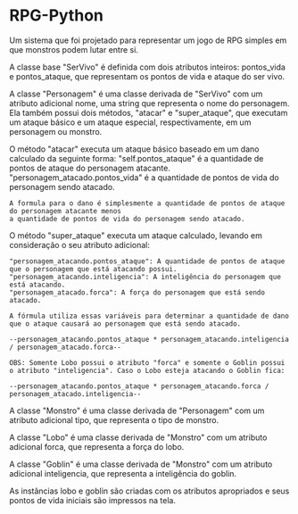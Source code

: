 # RPG-Python

Um sistema que foi projetado para representar um jogo de RPG simples em que monstros podem lutar entre si.

A classe base "SerVivo" é definida com dois atributos inteiros: pontos_vida e pontos_ataque, que representam os pontos de vida e ataque do ser vivo.

A classe "Personagem" é uma classe derivada de "SerVivo" com um atributo adicional nome, uma string que representa o nome do personagem. Ela também possui dois métodos, "atacar" e "super_ataque", que executam um ataque básico e um ataque especial, respectivamente, em um personagem ou monstro.

O método "atacar" executa um ataque básico baseado em um dano calculado da seguinte forma:
	"self.pontos_ataque" é a quantidade de pontos de ataque do personagem atacante.
	"personagem_atacado.pontos_vida" é a quantidade de pontos de vida do personagem sendo atacado.

	A formula para o dano é simplesmente a quantidade de pontos de ataque do personagem atacante menos
	a quantidade de pontos de vida do personagem sendo atacado.
	

O método "super_ataque" executa um ataque calculado, levando em consideração o seu atributo adicional:
	
	"personagem_atacando.pontos_ataque": A quantidade de pontos de ataque que o personagem que está atacando possui.
	"personagem_atacando.inteligencia": A inteligência do personagem que está atacando.
	"personagem_atacado.forca": A força do personagem que está sendo atacado.
	
	A fórmula utiliza essas variáveis para determinar a quantidade de dano que o ataque causará ao personagem que está sendo atacado.

	--personagem_atacando.pontos_ataque * personagem_atacando.inteligencia / personagem_atacado.forca--

	OBS: Somente Lobo possui o atributo "forca" e somente o Goblin possui o atributo "inteligencia". Caso o Lobo esteja atacando o Goblin fica:
	
	--personagem_atacando.pontos_ataque * personagem_atacando.forca / personagem_atacado.inteligencia--

A classe "Monstro" é uma classe derivada de "Personagem" com um atributo adicional tipo, que representa o tipo de monstro.

A classe "Lobo" é uma classe derivada de "Monstro" com um atributo adicional forca, que representa a força do lobo.

A classe "Goblin" é uma classe derivada de "Monstro" com um atributo adicional inteligencia, que representa a inteligência do goblin.

As instâncias lobo e goblin são criadas com os atributos apropriados e seus pontos de vida iniciais são impressos na tela.
